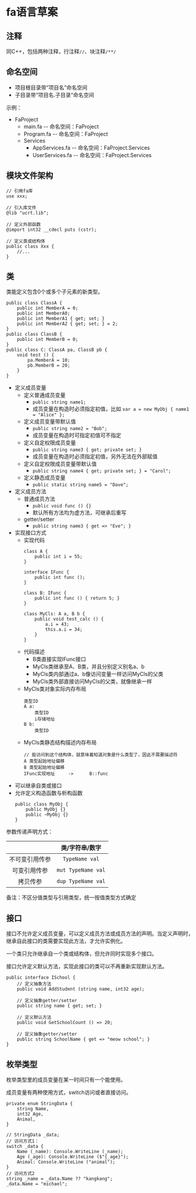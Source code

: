 # fa语言草案

## 注释

同C++，包括两种注释，行注释`//`、块注释`/**/`

## 命名空间

- 项目根目录带“项目名”命名空间
- 子目录带“项目名.子目录”命名空间

示例：

- FaProject
	+ main.fa               -- 命名空间：FaProject
	+ Program.fa            -- 命名空间：FaProject
	+ Services
		* AppServices.fa    -- 命名空间：FaProject.Services
		* UserServices.fa   -- 命名空间：FaProject.Services

## 模块文件架构

```fa
// 引用fa库
use xxx;

// 引入库文件
@lib "ucrt.lib";

// 定义外部函数
@import int32 __cdecl puts (cstr);

// 定义类或结构体
public class Xxx {
	//...
}
```

## 类

类能定义包含0个或多个子元素的新类型。

```fa
public class ClassA {
	public int MemberA = 0;
	public int MemberA0;
	public int MemberA1 { get; set; }
	public int MemberA2 { get; set; } = 2;
}
public class ClassB {
	public int MemberB = 0;
}
public class C: ClassA pa, ClassB pb {
	void test () {
		pa.MemberA = 10;
		pb.MemberB = 20;
	}
}
```

- 定义成员变量
	+ 定义普通成员变量
		* `public string name1;`
		* 成员变量在构造时必须指定初值，比如 `var a = new MyObj { name1 = "Alice" };`
	+ 定义成员变量带默认值
		* `public string name2 = "Bob";`
		* 成员变量在构造时可指定初值可不指定
	+ 定义自定权限成员变量
		* `public string name3 { get; private set; }`
		* 成员变量在构造时必须指定初值，另外无法在外部赋值
	+ 定义自定权限成员变量带默认值
		* `public string name4 { get; private set; } = "Carol";`
	+ 定义静态成员变量
		* `public static string name5 = "Dave";`
- 定义成员方法
	+ 普通成员方法
		* `public void func () {}`
		* 默认所有方法均为虚方法，可继承后重写
	+ getter/setter
		* `public string name3 { get => "Eve"; }`
- 实现接口方式
	+ 实现代码
		```fa
		class A {
			public int i = 55;
		}

		interface IFunc {
			public int func ();
		}

		class B: IFunc {
			public int func () { return 5; }
		}

		class MyCls: A a, B b {
			public void test_calc () {
				a.i = 43;
				this.a.i = 34;
			}
		}
		```
	+ 代码描述
		* B类直接实现IFunc接口
		* MyCls类继承至A、B类，并且分别定义别名a、b
		* MyCls类内部通过a、b像访问变量一样访问MyCls的父类
		* MyCls类外部直接访问MyCls的父类，就像继承一样
	+ MyCls类对象实际内存布局
		```
		类型ID
		A a:
			类型ID
			i存储地址
		B b:
			类型ID
		```
	+ MyCls类静态结构描述内存布局
		```
		// 能访问到这个结构体，就意味着知道对象是什么类型了，因此不需要描述符
		A 类型起始地址偏移
		B 类型起始地址偏移
		IFunc实现地址     ->      B::func
		```
- 可以继承自类或接口
- 允许定义构造函数与析构函数
	```fa
	public class MyObj {
		public MyObj {}
		public ~MyObj {}
	}
	```

参数传递声明方式：

| | 类/字符串/数字 |
| :---: | :---: |
| 不可变引用传参 | `TypeName val` |
| 可变引用传参 | `mut TypeName val`  |
| 拷贝传参 | `dup TypeName val` |

备注：不区分值类型与引用类型，统一按值类型方式确定

## 接口

接口不允许定义成员变量，可以定义成员方法或成员方法的声明。当定义声明时，继承自此接口的类需要实现此方法，才允许实例化。

一个类只允许继承自一个类或结构体，但允许同时实现多个接口。

接口允许定义默认方法，实现此接口的类可以不再重新实现默认方法。

```fa
public interface ISchool {
	// 定义抽象方法
	public void AddStudent (string name, int32 age);

	// 定义抽象getter/setter
	public string name { get; set; }

	// 定义默认方法
	public void GetSchoolCount () => 20;

	// 定义抽象getter/setter
	public string SchoolName { get => "meow school"; }
}
```

## 枚举类型

枚举类型里的成员变量在某一时间只有一个能使用。

成员变量有两种使用方式，switch访问或者直接访问。

```fa
private enum StringData {
	string Name,
	int32 Age,
	Animal,
}

// StringData _data;
// 访问方式1：
switch _data {
	Name (_name): Console.WriteLine (_name);
	Age (_age): Console.WriteLine ($"{_age}");
	Animal: Console.WriteLine ("animal");
}
// 访问方式2
string _name = _data.Name ?? "kangkang";
_data.Name = "michael";
```
